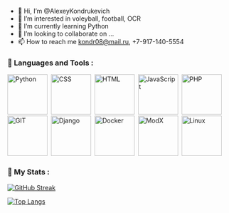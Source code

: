 - 👋 Hi, I’m @AlexeyKondrukevich
- 👀 I’m interested in voleyball, football, OCR
- 🌱 I’m currently learning Python
- 💞️ I’m looking to collaborate on ...
- 📫 How to reach me kondr08@mail.ru, +7-917-140-5554

<!---
AlexeyKondrukevich/AlexeyKondrukevich is a ✨ special ✨ repository because its `README.md` (this file) appears on your GitHub profile.
You can click the Preview link to take a look at your changes.
--->
### 🤘 Languages and Tools :
<div>
  <img src="https://cdn.jsdelivr.net/gh/devicons/devicon/icons/python/python-original.svg" title="Python" alt="Python" width="90" height="90"/>&nbsp;
  <img src="https://cdn.jsdelivr.net/gh/devicons/devicon/icons/css3/css3-plain.svg" title="CSS" alt="CSS" width="90" height="90"/>&nbsp;
  <img src="https://cdn.jsdelivr.net/gh/devicons/devicon/icons/html5/html5-plain.svg" title="HTML" alt="HTML" width="90" height="90"/>&nbsp;
  <img src="https://cdn.jsdelivr.net/gh/devicons/devicon/icons/javascript/javascript-original.svg" title="JavaScript" alt="JavaScript" width="90" height="90"/>&nbsp;
  <img src="https://cdn.jsdelivr.net/gh/devicons/devicon/icons/php/php-plain.svg" title="PHP" alt="PHP" width="90" height="90"/>&nbsp;
  <img src="https://cdn.jsdelivr.net/gh/devicons/devicon/icons/git/git-original.svg" title="GIT" alt="GIT" width="90" height="90"/>&nbsp;
  <img src="https://cdn.jsdelivr.net/gh/devicons/devicon/icons/django/django-plain.svg" title=Django" alt="Django" width="90" height="90""/>&nbsp;
  <img src="https://cdn.jsdelivr.net/gh/devicons/devicon/icons/docker/docker-original.svg" title="Docker" alt="Docker" width="90" height="90"/>&nbsp;
  <img src="https://cdn.jsdelivr.net/gh/devicons/devicon/icons/modx/modx-original.svg" title="ModX" alt="ModX" width="90" height="90"/>&nbsp;
  <img src="https://cdn.jsdelivr.net/gh/devicons/devicon/icons/linux/linux-original.svg" title="Linux" alt="Linux" width="90" height="90"/>&nbsp;
</div>

### 🤘 My Stats :
[![GitHub Streak](http://github-readme-streak-stats.herokuapp.com?user=AlexeyKondrukevich&theme=dark&background=32422)](https://git.io/streak-stats)


[![Top Langs](https://github-readme-stats.vercel.app/api/top-langs/?username=AlexeyKondrukevich&layout=compact&theme=vision-friendly-dark)](https://github.com/anuraghazra/github-readme-stats)
